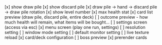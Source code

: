[x] show draw pile
[x] show discard pile
[x] draw pile -> hand -> discard pile -> draw pile rotation
[x] show level number
[x] max health stat
[x] card list preview (draw pile, discard pile, entire deck)
[ ] outcome preview - how much health will remain, what items will be bought...
[ ] settings screen (access via esc)
[x] menu screen (play one run, settings)
[ ] resolution setting
[ ] window mode setting
[ ] default monitor setting
[ ] live texture reload
[x] card/deck configuration
[ ] boss preview
[x] prerender cards
